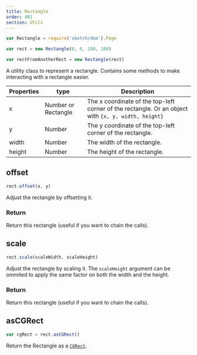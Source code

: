 ```yaml
---
title: Rectangle
order: 401
section: Utils
---
```


```javascript
var Rectangle = require('sketch/dom').Page
```

```javascript
var rect = new Rectangle(0, 0, 100, 100)

var rectFromAnotherRect = new Rectangle(rect)
```

A utility class to represent a rectangle. Contains some methods to make interacting with a rectangle easier.

| Properties | type                | Description                                                                                         |
| ---------- | ------------------- | --------------------------------------------------------------------------------------------------- |
| x          | Number or Rectangle | The x coordinate of the top-left corner of the rectangle. Or an object with `{x, y, width, height}` |
| y          | Number              | The y coordinate of the top-left corner of the rectangle.                                           |
| width      | Number              | The width of the rectangle.                                                                         |
| height     | Number              | The height of the rectangle.                                                                        |

## offset

```javascript
rect.offset(x, y)
```

Adjust the rectangle by offsetting it.

### Return

Return this rectangle (useful if you want to chain the calls).

## scale

```javascript
rect.scale(scaleWidth, scaleHeight)
```

Adjust the rectangle by scaling it. The `scaleHeight` argument can be ommited to apply the same factor on both the width and the height.

### Return

Return this rectangle (useful if you want to chain the calls).

## asCGRect

```javascript
var cgRect = rect.asCGRect()
```

Return the Rectangle as a [`CGRect`](https://developer.apple.com/documentation/coregraphics/cgrect?language=objc).
